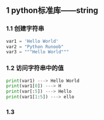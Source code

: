 ## 1 python标准库——string

### 1.1 创建字符串

```python
var1 = 'Hello World'
var2 = "Python Runoob"
var3 = """Hello World"""
```

### 1.2 访问字符串中的值

```python
print(var1) ---> Hello World
print(var1[0]) ---> H
print(var[:5]) ---> Hello
print(var1[1:5]) ---> ello
```

### 1.3 
